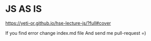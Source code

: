 # JS AS IS

https://yeti-or.github.io/hse-lecture-js/?full#cover

If you find error change index.md file
And send me pull-request =)
